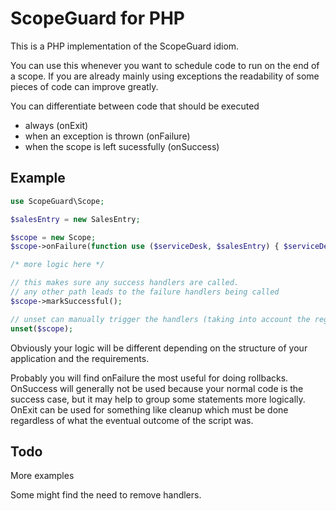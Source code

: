 
# ScopeGuard for PHP

This is a PHP implementation of the ScopeGuard idiom.

You can use this whenever you want to schedule code to run on the end of a scope. If you are already mainly using exceptions the readability of some pieces of code can improve greatly.

You can differentiate between code that should be executed
* always (onExit)
* when an exception is thrown (onFailure)
* when the scope is left sucessfully (onSuccess)

## Example

```php
use ScopeGuard\Scope;

$salesEntry = new SalesEntry;

$scope = new Scope;
$scope->onFailure(function use ($serviceDesk, $salesEntry) { $serviceDesk->alertRepresentative($salesEntry); }); 

/* more logic here */

// this makes sure any success handlers are called. 
// any other path leads to the failure handlers being called
$scope->markSuccessful(); 

// unset can manually trigger the handlers (taking into account the regular reference-counting semantics)
unset($scope);
```

Obviously your logic will be different depending on the structure of your application and the requirements.

Probably you will find onFailure the most useful for doing rollbacks. OnSuccess will generally not be used because your normal code is the success case, but it may help to group some statements more logically. OnExit can be used for something like cleanup which must be done regardless of what the eventual outcome of the script was.

## Todo

More examples

Some might find the need to remove handlers.
